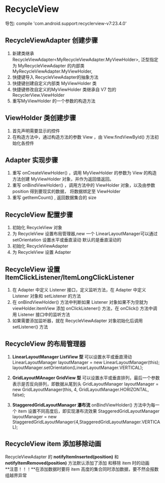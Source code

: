 # RecycleView

导包: compile 'com.android.support:recyclerview-v7:23.4.0'

## RecycleViewAdapter 创建步骤
1. 新建类继承 RecycleViewAdapter<MyRecycleViewAdapter.MyViewHolder>,
   泛型指定为 MyRecycleViewAdapter 的内部类 MyRecycleViewAdapter.MyViewHolder,
2. 快捷键导入 RecycleViewAdapter的抽象方法
3. 快捷键创建自定义内部类 MyViewHolder 类
4. 快捷键修改自定义的MyViewHolder 类继承自 V7 包的  RecyclerView.ViewHolder
5. 重写MyViewHolder 的一个参数的构造方法

## ViewHolder 类创建步骤
1. 首先声明需要显示的控件
2. 在构造方法中，通过构造方法的参数 View ，由 View.findViewById() 方法初始化各控件


## Adapter 实现步骤
1. 重写 onCreateViewHolder() ，调用 MyViewHolder 的参数为 View 的构造方法创建
   MyViewHolder 对象，并作为返回值返回。
2. 重写 onBindViewHolder() ，调用方法中的 ViewHolder 对象，以及由参数 position 
   得到要现实的数据， 将数据绑定至 ViewHolder
3. 重写 getItemCount() , 返回数据集合的 size



## RecycleView 配置步骤
1. 初始化 RecycleView 对象
2. 为 RecycleView 设置布局管理器,new 一个 LinearLayoutManager可以通过 setOrientation 
   设置水平或垂直滚动
   默认的是垂直滚动的
3. 初始化 RecycleViewAdapter
4. 为 RecycleView 设置 Adapter



## RecycleView 设置 ItemClickListener/ItemLongClickListener
1. 在 Adapter 中定义 Listener 接口，定义监听方法，在 Adapter 中定义 Listener 对象和 setListener 的方法
2. 在 onBindViewHolder() 方法中判断如果 Listener 对象如果不为空就为 viewHolder.itemView
   添加 onClickListener() 方法，在 onClick() 方法中调用 Listener 接口中的监听方法
3. 如果需要添加监听器，就在 RecycleViewAdapter 对象初始化后调用 setListener() 方法




## RecycleView 的布局管理器
1. **LinearLayoutManager ListView 型**  可以设置水平或垂直滑动
    LinearLayoutManager layoutManager = new LinearLayoutManager(this);
    layoutManager.setOrientation(LinearLayoutManager.VERTICAL);
	
2. **GridLayoutMAnager GridView 型** 可以设置水平或垂直排列，最后一个参数表示是否反向排列，即数据从尾到头
    GridLayoutManager layoutManager = new GridLayoutManager(this, 4, GridLayoutManager.HORIZONTAL, false);

3. **StaggeredGridLayoutManager  瀑布流** onBindViewHolder() 方法中为每一个 item 设置不同高度后，即实现瀑布流效果
    StaggeredGridLayoutManager layoutManager = new StaggeredGridLayoutManager(4,StaggeredGridLayoutManager.VERTICAL);
    

## RecycleView item 添加移除动画
RecycleViewAdapter 的 **notifyItemInserted(position)** 和 **notifyItemRemoved(position)** 方法默认添加了添加
和移除 item 时的动画  
**注意！！！**在添加数据时要将 item 高度的集合同时添加数据，要不然会报数组越界异常












